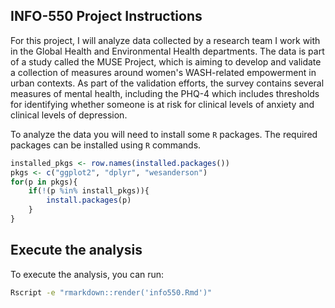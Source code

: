 ## INFO-550 Project Instructions

For this project, I will analyze data collected by a research team I work with in the Global Health and Environmental Health departments. The data is part of a study called the MUSE Project, which is aiming to develop and validate a collection of measures around women's WASH-related empowerment in urban contexts. As part of the validation efforts, the survey contains several measures of mental health, including the PHQ-4 which includes thresholds for identifying whether someone is at risk for clinical levels of anxiety and clinical levels of depression.

To analyze the data you will need to install some `R` packages. The required packages can be installed using `R` commands.

``` r
installed_pkgs <- row.names(installed.packages())
pkgs <- c("ggplot2", "dplyr", "wesanderson")
for(p in pkgs){
	if(!(p %in% install_pkgs)){
		install.packages(p)
	}
}
```
## Execute the analysis
To execute the analysis, you can run:
``` bash
Rscript -e "rmarkdown::render('info550.Rmd')"
```
